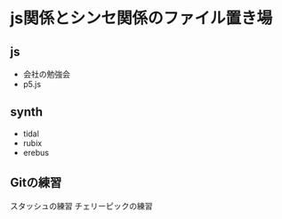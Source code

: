 # js関係とシンセ関係のファイル置き場
## js
- 会社の勉強会
- p5.js
## synth
- tidal
- rubix
- erebus

## Gitの練習
スタッシュの練習
チェリーピックの練習
